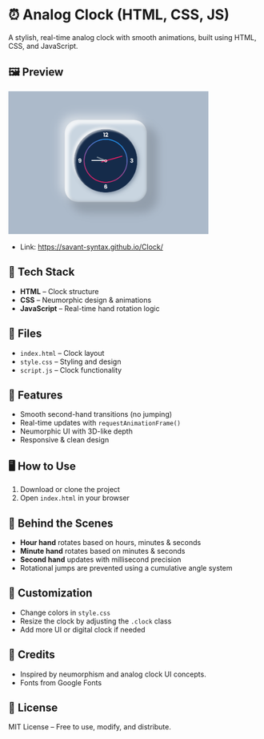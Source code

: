 # ⏰ Analog Clock (HTML, CSS, JS)

A stylish, real-time analog clock with smooth animations, built using HTML, CSS, and JavaScript.

## 🖼️ Preview

<img src="clock.png" alt="Analog Clock Preview" width="400"/>

- Link: https://savant-syntax.github.io/Clock/

## 🔧 Tech Stack

- **HTML** – Clock structure  
- **CSS** – Neumorphic design & animations  
- **JavaScript** – Real-time hand rotation logic  

## 📁 Files

- `index.html` – Clock layout  
- `style.css` – Styling and design  
- `script.js` – Clock functionality  

## 🚀 Features

- Smooth second-hand transitions (no jumping)  
- Real-time updates with `requestAnimationFrame()`  
- Neumorphic UI with 3D-like depth  
- Responsive & clean design  

## 🖥️ How to Use

1. Download or clone the project  
2. Open `index.html` in your browser  

## 🧠 Behind the Scenes

- **Hour hand** rotates based on hours, minutes & seconds  
- **Minute hand** rotates based on minutes & seconds  
- **Second hand** updates with millisecond precision  
- Rotational jumps are prevented using a cumulative angle system

## 📌 Customization

- Change colors in `style.css`  
- Resize the clock by adjusting the `.clock` class  
- Add more UI or digital clock if needed

## 🙌 Credits

- Inspired by neumorphism and analog clock UI concepts.
- Fonts from Google Fonts

## 📜 License

MIT License – Free to use, modify, and distribute.
